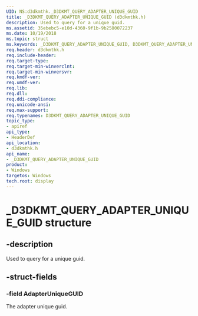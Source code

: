 ```yaml
---
UID: NS:d3dkmthk._D3DKMT_QUERY_ADAPTER_UNIQUE_GUID
title: _D3DKMT_QUERY_ADAPTER_UNIQUE_GUID (d3dkmthk.h)
description: Used to query for a unique guid.
ms.assetid: 35ebebc5-e10d-4360-9f1b-9b2580072237
ms.date: 10/19/2018
ms.topic: struct
ms.keywords: _D3DKMT_QUERY_ADAPTER_UNIQUE_GUID, D3DKMT_QUERY_ADAPTER_UNIQUE_GUID,
req.header: d3dkmthk.h
req.include-header:
req.target-type:
req.target-min-winverclnt:
req.target-min-winversvr:
req.kmdf-ver:
req.umdf-ver:
req.lib:
req.dll:
req.ddi-compliance:
req.unicode-ansi:
req.max-support:
req.typenames: D3DKMT_QUERY_ADAPTER_UNIQUE_GUID
topic_type:
- apiref
api_type:
- HeaderDef
api_location:
- d3dkmthk.h
api_name:
- _D3DKMT_QUERY_ADAPTER_UNIQUE_GUID
product: 
- Windows
targetos: Windows
tech.root: display
---
```


# _D3DKMT_QUERY_ADAPTER_UNIQUE_GUID structure

## -description

Used to query for a unique guid.

## -struct-fields

### -field AdapterUniqueGUID

The adapter unique guid.

